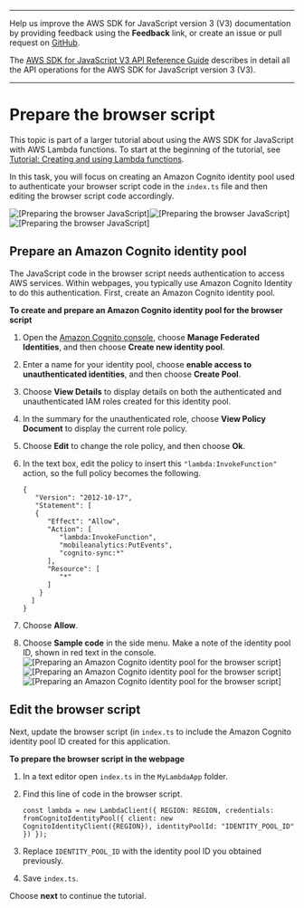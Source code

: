 --------

Help us improve the AWS SDK for JavaScript version 3 \(V3\) documentation by providing feedback using the **Feedback** link, or create an issue or pull request on [GitHub](https://github.com/awsdocs/aws-sdk-for-javascript-v3)\.

 The [AWS SDK for JavaScript V3 API Reference Guide](https://docs.aws.amazon.com/AWSJavaScriptSDK/v3/latest/index.html) describes in detail all the API operations for the AWS SDK for JavaScript version 3 \(V3\)\.

--------

# Prepare the browser script<a name="using-lambda-browser-script"></a>

This topic is part of a larger tutorial about using the AWS SDK for JavaScript with AWS Lambda functions\. To start at the beginning of the tutorial, see [Tutorial: Creating and using Lambda functions](using-lambda-functions.md)\.

In this task, you will focus on creating an Amazon Cognito identity pool used to authenticate your browser script code in the `index.ts` file and then editing the browser script code accordingly\.

![\[Preparing the browser JavaScript\]](http://docs.aws.amazon.com/sdk-for-javascript/v3/developer-guide/images/browser-script.png)![\[Preparing the browser JavaScript\]](http://docs.aws.amazon.com/sdk-for-javascript/v3/developer-guide/)![\[Preparing the browser JavaScript\]](http://docs.aws.amazon.com/sdk-for-javascript/v3/developer-guide/)

## Prepare an Amazon Cognito identity pool<a name="identity-pool"></a>

The JavaScript code in the browser script needs authentication to access AWS services\. Within webpages, you typically use Amazon Cognito Identity to do this authentication\. First, create an Amazon Cognito identity pool\.

**To create and prepare an Amazon Cognito identity pool for the browser script**

1. Open the [Amazon Cognito console](https://console.aws.amazon.com/cognito/), choose **Manage Federated Identities**, and then choose **Create new identity pool**\.

1. Enter a name for your identity pool, choose **enable access to unauthenticated identities**, and then choose **Create Pool**\.

1. Choose **View Details** to display details on both the authenticated and unauthenticated IAM roles created for this identity pool\.

1. In the summary for the unauthenticated role, choose **View Policy Document** to display the current role policy\.

1. Choose **Edit** to change the role policy, and then choose **Ok**\.

1. In the text box, edit the policy to insert this `"lambda:InvokeFunction"` action, so the full policy becomes the following\.

   

   ```
   {
      "Version": "2012-10-17",
      "Statement": [
      {
         "Effect": "Allow",
         "Action": [
            "lambda:InvokeFunction",
            "mobileanalytics:PutEvents",
            "cognito-sync:*"
         ],
         "Resource": [
            "*"
         ]
       }
     ]
   }
   ```

1. Choose **Allow**\.

1. Choose **Sample code** in the side menu\. Make a note of the identity pool ID, shown in red text in the console\.  
![\[Preparing an Amazon Cognito identity pool for the browser script\]](http://docs.aws.amazon.com/sdk-for-javascript/v3/developer-guide/images/identity-pool-id.png)![\[Preparing an Amazon Cognito identity pool for the browser script\]](http://docs.aws.amazon.com/sdk-for-javascript/v3/developer-guide/)![\[Preparing an Amazon Cognito identity pool for the browser script\]](http://docs.aws.amazon.com/sdk-for-javascript/v3/developer-guide/)

## Edit the browser script<a name="edit-script"></a>

Next, update the browser script \(in `index.ts` to include the Amazon Cognito identity pool ID created for this application\.

**To prepare the browser script in the webpage**

1. In a text editor open `index.ts` in the `MyLambdaApp` folder\.

1. Find this line of code in the browser script\.

   `const lambda = new LambdaClient({ REGION: REGION, credentials: fromCognitoIdentityPool({ client: new CognitoIdentityClient({REGION}), identityPoolId: "IDENTITY_POOL_ID" }) });`

1. Replace `IDENTITY_POOL_ID` with the identity pool ID you obtained previously\.

1. Save `index.ts`\.

Choose **next** to continue the tutorial\.